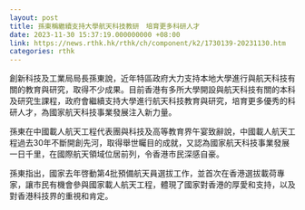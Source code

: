 ```yaml
---
layout: post
title: 孫東稱繼續支持大學航天科技教研　培育更多科研人才
date: 2023-11-30 15:37:19.000000000 +08:00
link: https://news.rthk.hk/rthk/ch/component/k2/1730139-20231130.htm
categories: rthk
---
```


創新科技及工業局局長孫東說，近年特區政府大力支持本地大學進行與航天科技有關的教育與研究，取得不少成果。目前香港有多所大學開設與航天科技有關的本科及研究生課程，政府會繼續支持大學進行航天科技教育與研究，培育更多優秀的科研人才，為國家航天科技事業發展注入新力量。

孫東在中國載人航天工程代表團與科技及高等教育界午宴致辭說，中國載人航天工程過去30年不斷開創先河，取得舉世矚目的成就，又認為國家航天科技事業發展一日千里，在國際航天領域位居前列，令香港市民深感自豪。

孫東指出，國家去年啓動第4批預備航天員選拔工作，並首次在香港選拔載荷專家，讓市民有機會參與國家載人航天工程，體現了國家對香港的厚愛和支持，以及對香港科技界的重視和肯定。
